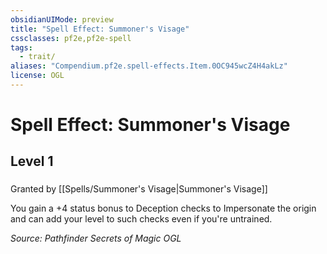 ```yaml
---
obsidianUIMode: preview
title: "Spell Effect: Summoner's Visage"
cssclasses: pf2e,pf2e-spell
tags:
  - trait/
aliases: "Compendium.pf2e.spell-effects.Item.0OC945wcZ4H4akLz"
license: OGL
---
```

# Spell Effect: Summoner's Visage
## Level 1
### 






Granted by [[Spells/Summoner's Visage|Summoner's Visage]]

You gain a +4 status bonus to Deception checks to Impersonate the origin and can add your level to such checks even if you're untrained.

*Source: Pathfinder Secrets of Magic*
*OGL*